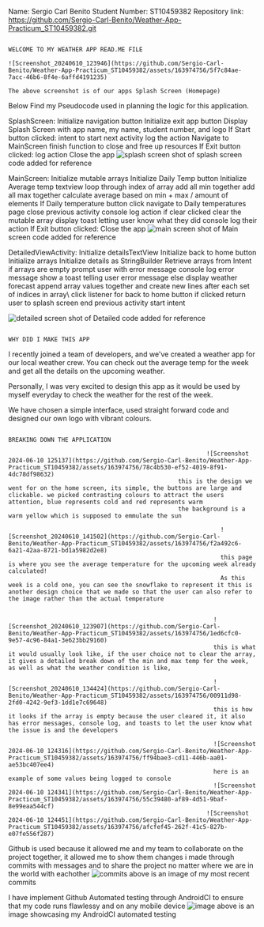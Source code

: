 Name: Sergio Carl Benito
Student Number: ST10459382
Repository link: https://github.com/Sergio-Carl-Benito/Weather-App-Practicum_ST10459382.git

                                                                                    WELCOME TO MY WEATHER APP READ.ME FILE 
                                                                           ![Screenshot_20240610_123946](https://github.com/Sergio-Carl-Benito/Weather-App-Practicum_ST10459382/assets/163974756/5f7c84ae-7acc-46b6-8f4e-6affd4191235)
                                                                           The above screenshot is of our apps Splash Screen (Homepage) 
         
Below Find my Pseudocode used in planning the logic for this application.

SplashScreen:
 Initialize navigation button
 Initialize exit app button
 Display Splash Screen with app name, my name, student number, and logo
 If Start button clicked:
 intent to start next activity
 log the action
 Navigate to MainScreen
 finish function to close and free up resources
 If Exit button clicked:
 log action
 Close the app
 ![splash](https://github.com/Sergio-Carl-Benito/Weather-App-Practicum_ST10459382/assets/163974756/9ea27072-bb6e-4d66-b135-6cc1200948be)
screen shot of splash screen code added for reference
 
MainScreen:
 Initialize mutable arrays
 Initialize Daily Temp button
 Initialize Average temp textview
 loop through index of array
   add all min together
   add all max together
    calculate average based on min + max / amount of elements
 If Daily temperature button click
   navigate to Daily temperatures page 
    close previous activity
    console log action
  if clear clicked
    clear the mutable array
    display toast letting user know what they did
    console log their action
 If Exit button clicked:
 Close the app
![main](https://github.com/Sergio-Carl-Benito/Weather-App-Practicum_ST10459382/assets/163974756/728697c3-c356-44d7-829d-9c3ec6a2c472)
screen shot of Main screen code added for reference

DetailedViewActivity:
 Initialize detailsTextView
 Initialize back to home button
 Initialize arrays
 Initialize details as StringBuilder
 Retrieve arrays from Intent
 if arrays are empty
   prompt user with error message
    console log error message
      show a toast telling user error message
  else
    display weather forecast 
      append array values together and create new lines after each set of indices in array\\
  click listener for back to home button 
    if clicked
      return user to splash screen
        end previous activity
          start intent

![detailed](https://github.com/Sergio-Carl-Benito/Weather-App-Practicum_ST10459382/assets/163974756/f6d46126-bdd2-4f05-9214-a08e121f4513)
screen shot of Detailed code added for reference


 

                                                                                WHY DID I MAKE THIS APP
I recently joined a team of developers, and we've created a weather app for our local weather crew. You can check out the average temp for the week and get all the details on the upcoming weather.

Personally, I was very excited to design this app as it would be used by myself everyday to check the weather for the rest of the week.

We have chosen a simple interface, used straight forward code and designed our own logo with vibrant colours.

                                                                   BREAKING DOWN THE APPLICATION
                                                                   
                                                            ![Screenshot 2024-06-10 125137](https://github.com/Sergio-Carl-Benito/Weather-App-Practicum_ST10459382/assets/163974756/78c4b530-ef52-4019-8f91-4dc78df98632) 
                                                    this is the design we went for on the home screen, its simple, the buttons are large and clickable. we picked contrasting colours to attract the users attention, blue represents cold and red represents warm
                                                    the background is a warm yellow which is supposed to emmulate the sun 

                                                                ![Screenshot_20240610_141502](https://github.com/Sergio-Carl-Benito/Weather-App-Practicum_ST10459382/assets/163974756/f2a492c6-6a21-42aa-8721-bd1a5982d2e8)
                                                                this page is where you see the average temperature for the upcoming week already calculated!
                                                                As this week is a cold one, you can see the snowflake to represent it this is another design choice that we made so that the user can also refer to the image rather than the actual temperature 

                                                                
                                                              ![Screenshot_20240610_123907](https://github.com/Sergio-Carl-Benito/Weather-App-Practicum_ST10459382/assets/163974756/1ed6cfc0-9e57-4c96-84a1-3e623bb29160)
                                                              this is what it would usually look like, if the user choice not to clear the array, it gives a detailed break down of the min and max temp for the week, as well as what the weather condition is like,

                                                              ![Screenshot_20240610_134424](https://github.com/Sergio-Carl-Benito/Weather-App-Practicum_ST10459382/assets/163974756/00911d98-2fd0-4242-9ef3-1dd1e7c69648)
                                                              this is how it looks if the array is empty because the user cleared it, it also has error messages, console log, and toasts to let the user know what the issue is and the developers

                                                              ![Screenshot 2024-06-10 124316](https://github.com/Sergio-Carl-Benito/Weather-App-Practicum_ST10459382/assets/163974756/ff94bae3-cd11-446b-aa01-ae53bc407ee4)
                                                              here is an example of some values being logged to console 
                                                              ![Screenshot 2024-06-10 124341](https://github.com/Sergio-Carl-Benito/Weather-App-Practicum_ST10459382/assets/163974756/55c39480-af89-4d51-9baf-8e99eaa544cf)
                                                            ![Screenshot 2024-06-10 124451](https://github.com/Sergio-Carl-Benito/Weather-App-Practicum_ST10459382/assets/163974756/afcfef45-262f-41c5-827b-e07fe556f287)


Github is used because it allowed me and my team to collaborate on the project together, it allowed me to show them changes i made through commits with messages and to share the project no matter where we are in the world with eachother
![commits](https://github.com/Sergio-Carl-Benito/Weather-App-Practicum_ST10459382/assets/163974756/c8d5e823-02c5-464e-a3a2-17d13671f16b)
above is an image of my most recent commits


I have implement Github Automated testing through AndroidCI to ensure that my code runs flawlessy and on any mobile device 
![image](https://github.com/Sergio-Carl-Benito/Weather-App-Practicum_ST10459382/assets/163974756/3ee5b962-211d-488c-bbc2-f1f77e04c4c3)
above is an image showcasing my AndroidCI automated testing 





            
